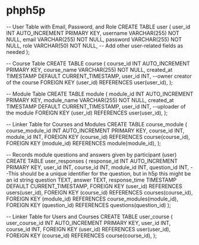 # phph5p

-- User Table with Email, Password, and Role
CREATE TABLE user (
    user_id INT AUTO_INCREMENT PRIMARY KEY,
    username VARCHAR(255) NOT NULL,
    email VARCHAR(255) NOT NULL,
    password VARCHAR(255) NOT NULL,
    role VARCHAR(50) NOT NULL,
    -- Add other user-related fields as needed
);

-- Course Table
CREATE TABLE course (
    course_id INT AUTO_INCREMENT PRIMARY KEY,
    course_name VARCHAR(255) NOT NULL,
    created_at TIMESTAMP DEFAULT CURRENT_TIMESTAMP,
    user_id INT, --owner creator of the course
    FOREIGN KEY (user_id) REFERENCES user(user_id),
);

-- Module Table
CREATE TABLE module (
    module_id INT AUTO_INCREMENT PRIMARY KEY,
    module_name VARCHAR(255) NOT NULL,
    created_at TIMESTAMP DEFAULT CURRENT_TIMESTAMP,
    user_id INT, --uploader of the module
    FOREIGN KEY (user_id) REFERENCES user(user_id),
);

-- Linker Table for Courses and Modules
CREATE TABLE course_module (
    course_module_id INT AUTO_INCREMENT PRIMARY KEY,
    course_id INT,
    module_id INT,
    FOREIGN KEY (course_id) REFERENCES course(course_id),
    FOREIGN KEY (module_id) REFERENCES module(module_id),
);

-- Records module questions and answers given by participant (user)
CREATE TABLE user_responses (
    response_id INT AUTO_INCREMENT PRIMARY KEY,
    user_id INT,
    course_id INT,
    module_id INT,
    question_id INT, --This should be a unique identifier for the question, but in h5p this might be an id string
    question TEXT,
    answer TEXT,
    response_time TIMESTAMP DEFAULT CURRENT_TIMESTAMP,
    FOREIGN KEY (user_id) REFERENCES users(user_id),
    FOREIGN KEY (course_id) REFERENCES courses(course_id),
    FOREIGN KEY (module_id) REFERENCES course_modules(module_id),
    FOREIGN KEY (question_id) REFERENCES questions(question_id)
);

-- Linker Table for Users and Courses
CREATE TABLE user_course (
    user_course_id INT AUTO_INCREMENT PRIMARY KEY,
    user_id INT,
    course_id INT,
    FOREIGN KEY (user_id) REFERENCES user(user_id),
    FOREIGN KEY (course_id) REFERENCES course(course_id),
);


